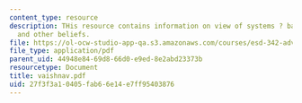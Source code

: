 ```yaml
---
content_type: resource
description: THis resource contains information on view of systems ? background, biases
  and other beliefs.
file: https://ol-ocw-studio-app-qa.s3.amazonaws.com/courses/esd-342-advanced-system-architecture-spring-2006/27f3f3a10405fab66e14e7ff95403876_vaishnav.pdf
file_type: application/pdf
parent_uid: 44948e84-69d8-66d0-e9ed-8e2abd23373b
resourcetype: Document
title: vaishnav.pdf
uid: 27f3f3a1-0405-fab6-6e14-e7ff95403876
---
```

